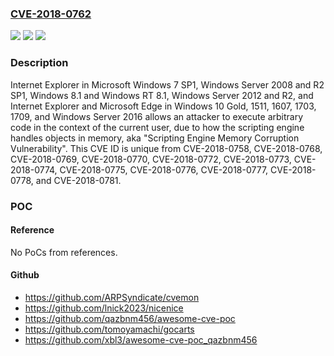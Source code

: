 ### [CVE-2018-0762](https://cve.mitre.org/cgi-bin/cvename.cgi?name=CVE-2018-0762)
![](https://img.shields.io/static/v1?label=Product&message=Microsoft%20Edge%2C%20Internet%20Explorer&color=blue)
![](https://img.shields.io/static/v1?label=Version&message=Microsoft%20Windows%207%20SP1%2C%20Windows%20Server%202008%20and%20R2%20SP1%2C%20Windows%208.1%20and%20Windows%20RT%208.1%2C%20Windows%20Server%202012%20and%20R2%2C%20Windows%2010%20Gold%2C%201511%2C%201607%2C%201703%2C%201709%2C%20and%20Windows%20Server%202016.%20&color=brightgreen)
![](https://img.shields.io/static/v1?label=Vulnerability&message=Remote%20Code%20Execution&color=brightgreen)

### Description

Internet Explorer in Microsoft Windows 7 SP1, Windows Server 2008 and R2 SP1, Windows 8.1 and Windows RT 8.1, Windows Server 2012 and R2, and Internet Explorer and Microsoft Edge in Windows 10 Gold, 1511, 1607, 1703, 1709, and Windows Server 2016 allows an attacker to execute arbitrary code in the context of the current user, due to how the scripting engine handles objects in memory, aka "Scripting Engine Memory Corruption Vulnerability". This CVE ID is unique from CVE-2018-0758, CVE-2018-0768, CVE-2018-0769, CVE-2018-0770, CVE-2018-0772, CVE-2018-0773, CVE-2018-0774, CVE-2018-0775, CVE-2018-0776, CVE-2018-0777, CVE-2018-0778, and CVE-2018-0781.

### POC

#### Reference
No PoCs from references.

#### Github
- https://github.com/ARPSyndicate/cvemon
- https://github.com/lnick2023/nicenice
- https://github.com/qazbnm456/awesome-cve-poc
- https://github.com/tomoyamachi/gocarts
- https://github.com/xbl3/awesome-cve-poc_qazbnm456

